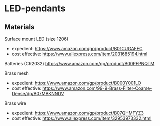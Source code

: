 # LED-pendants

## Materials

Surface mount LED (size 1206)
- expedient: https://www.amazon.com/gp/product/B01CUGAFEC
- cost effective:  https://www.aliexpress.com/item/2031685194.html

Batteries (CR2032)
https://www.amazon.com/gp/product/B00PFPNQTM

Brass mesh
- expedient: https://www.amazon.com/gp/product/B000Y001LO
- cost effective: https://www.amazon.com/99-9-Brass-Filter-Coarse-Dense/dp/B07MBKNNDV

Brass wire
- expedient: https://www.amazon.com/gp/product/B07QHMFYZ3
- cost effective: https://www.aliexpress.com/item/32953973332.html
